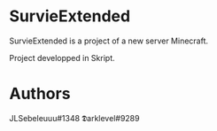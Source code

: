 # SurvieExtended

SurvieExtended is a project of a new server Minecraft. 

 Project developped in Skript.
 
 
 # Authors 
 
 JLSebeleuuu#1348
 𝕯arklevel#9289
